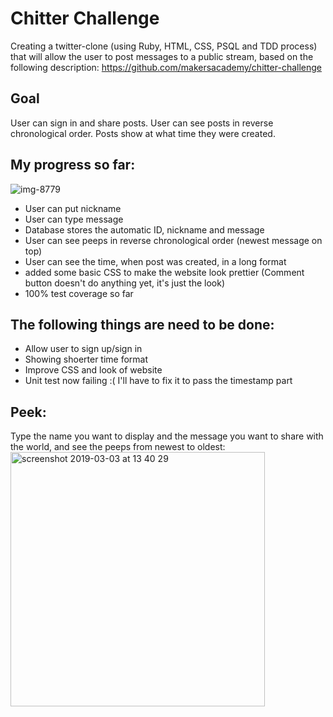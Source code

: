 Chitter Challenge
=================

Creating a twitter-clone (using Ruby, HTML, CSS, PSQL and TDD process) that will allow the user to post messages to a public stream, based on the following description: https://github.com/makersacademy/chitter-challenge


## Goal
User can sign in and share posts. User can see posts in reverse chronological order. Posts show at what time they were created.

## My progress so far:
![img-8779](https://user-images.githubusercontent.com/45072719/53694715-bad88f00-3daa-11e9-8782-0f34896e5542.JPG)

- User can put nickname
- User can type message
- Database stores the automatic ID, nickname and message
- User can see peeps in reverse chronological order (newest message on top)
- User can see the time, when post was created, in a long format
- added some basic CSS to make the website look prettier (Comment button doesn't do anything yet, it's just the look)
- 100% test coverage so far

## The following things are need to be done:
- Allow user to sign up/sign in
- Showing shoerter time format
- Improve CSS and look of website
- Unit test now failing :( I'll have to fix it to pass the timestamp part

## Peek:
Type the name you want to display and the message you want to share with the world, and see the peeps from newest to oldest:
<img width="407" alt="screenshot 2019-03-03 at 13 40 29" src="https://user-images.githubusercontent.com/45072719/53695977-1e1ded80-3dba-11e9-88a8-1a374857301a.png">

